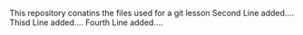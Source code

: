 This repository conatins the files used for a git lesson
Second Line added....
Thisd Line added....
Fourth Line added....
